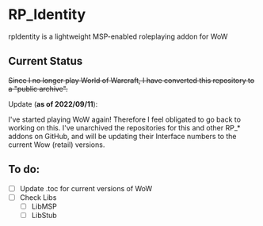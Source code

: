 # RP\_Identity
 rpIdentity is a lightweight MSP-enabled roleplaying addon for WoW

## Current Status

~~Since I no longer play World of Warcraft, I have converted this repository to a "public archive".~~

Update (**as of 2022/09/11**):

I've started playing WoW again! Therefore I feel obligated to go back to working on this.
I've unarchived the repositories for this and other RP\_\* addons on GitHub, and will be
updating their Interface numbers to the current Wow (retail) versions.

## To do:

- [ ] Update .toc for current versions of WoW
- [ ] Check Libs
  - [ ] LibMSP
  - [ ] LibStub
